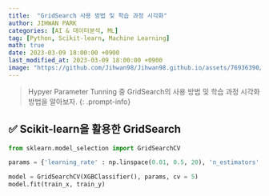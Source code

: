 ```yaml
---
title:  "GridSearch 사용 방법 및 학습 과정 시각화"
author: JIHWAN PARK
categories: [AI & 데이터분석, ML]
tag: [Python, Scikit-learn, Machine Learning]
math: true
date: 2023-03-09 18:00:00 +0900
last_modified_at: 2023-03-09 18:00:00 +0900
image: "https://github.com/Jihwan98/Jihwan98.github.io/assets/76936390/d9c3eabe-9815-4280-b058-b7eb2be7b177"
---
```

> Hypyer Parameter Tunning 중 GridSearch의 사용 방법 및 학습 과정 시각화 방법을 알아보자.
{: .prompt-info}

## ✅ Scikit-learn을 활용한 GridSearch

```python
from sklearn.model_selection import GridSearchCV

params = {'learning_rate' : np.linspace(0.01, 0.5, 20), 'n_estimators' : [50, 100, 150]}

model = GridSearchCV(XGBClassifier(), params, cv = 5)
model.fit(train_x, train_y)
```


<style>#sk-container-id-1 {color: black;background-color: white;}#sk-container-id-1 pre{padding: 0;}#sk-container-id-1 div.sk-toggleable {background-color: white;}#sk-container-id-1 label.sk-toggleable__label {cursor: pointer;display: block;width: 100%;margin-bottom: 0;padding: 0.3em;box-sizing: border-box;text-align: center;}#sk-container-id-1 label.sk-toggleable__label-arrow:before {content: "▸";float: left;margin-right: 0.25em;color: #696969;}#sk-container-id-1 label.sk-toggleable__label-arrow:hover:before {color: black;}#sk-container-id-1 div.sk-estimator:hover label.sk-toggleable__label-arrow:before {color: black;}#sk-container-id-1 div.sk-toggleable__content {max-height: 0;max-width: 0;overflow: hidden;text-align: left;background-color: #f0f8ff;}#sk-container-id-1 div.sk-toggleable__content pre {margin: 0.2em;color: black;border-radius: 0.25em;background-color: #f0f8ff;}#sk-container-id-1 input.sk-toggleable__control:checked~div.sk-toggleable__content {max-height: 200px;max-width: 100%;overflow: auto;}#sk-container-id-1 input.sk-toggleable__control:checked~label.sk-toggleable__label-arrow:before {content: "▾";}#sk-container-id-1 div.sk-estimator input.sk-toggleable__control:checked~label.sk-toggleable__label {background-color: #d4ebff;}#sk-container-id-1 div.sk-label input.sk-toggleable__control:checked~label.sk-toggleable__label {background-color: #d4ebff;}#sk-container-id-1 input.sk-hidden--visually {border: 0;clip: rect(1px 1px 1px 1px);clip: rect(1px, 1px, 1px, 1px);height: 1px;margin: -1px;overflow: hidden;padding: 0;position: absolute;width: 1px;}#sk-container-id-1 div.sk-estimator {font-family: monospace;background-color: #f0f8ff;border: 1px dotted black;border-radius: 0.25em;box-sizing: border-box;margin-bottom: 0.5em;}#sk-container-id-1 div.sk-estimator:hover {background-color: #d4ebff;}#sk-container-id-1 div.sk-parallel-item::after {content: "";width: 100%;border-bottom: 1px solid gray;flex-grow: 1;}#sk-container-id-1 div.sk-label:hover label.sk-toggleable__label {background-color: #d4ebff;}#sk-container-id-1 div.sk-serial::before {content: "";position: absolute;border-left: 1px solid gray;box-sizing: border-box;top: 0;bottom: 0;left: 50%;z-index: 0;}#sk-container-id-1 div.sk-serial {display: flex;flex-direction: column;align-items: center;background-color: white;padding-right: 0.2em;padding-left: 0.2em;position: relative;}#sk-container-id-1 div.sk-item {position: relative;z-index: 1;}#sk-container-id-1 div.sk-parallel {display: flex;align-items: stretch;justify-content: center;background-color: white;position: relative;}#sk-container-id-1 div.sk-item::before, #sk-container-id-1 div.sk-parallel-item::before {content: "";position: absolute;border-left: 1px solid gray;box-sizing: border-box;top: 0;bottom: 0;left: 50%;z-index: -1;}#sk-container-id-1 div.sk-parallel-item {display: flex;flex-direction: column;z-index: 1;position: relative;background-color: white;}#sk-container-id-1 div.sk-parallel-item:first-child::after {align-self: flex-end;width: 50%;}#sk-container-id-1 div.sk-parallel-item:last-child::after {align-self: flex-start;width: 50%;}#sk-container-id-1 div.sk-parallel-item:only-child::after {width: 0;}#sk-container-id-1 div.sk-dashed-wrapped {border: 1px dashed gray;margin: 0 0.4em 0.5em 0.4em;box-sizing: border-box;padding-bottom: 0.4em;background-color: white;}#sk-container-id-1 div.sk-label label {font-family: monospace;font-weight: bold;display: inline-block;line-height: 1.2em;}#sk-container-id-1 div.sk-label-container {text-align: center;}#sk-container-id-1 div.sk-container {/* jupyter's `normalize.less` sets `[hidden] { display: none; }` but bootstrap.min.css set `[hidden] { display: none !important; }` so we also need the `!important` here to be able to override the default hidden behavior on the sphinx rendered scikit-learn.org. See: https://github.com/scikit-learn/scikit-learn/issues/21755 */display: inline-block !important;position: relative;}#sk-container-id-1 div.sk-text-repr-fallback {display: none;}</style><div id="sk-container-id-1" class="sk-top-container"><div class="sk-text-repr-fallback"><pre>GridSearchCV(cv=5,
             estimator=XGBClassifier(base_score=None, booster=None,
                                     callbacks=None, colsample_bylevel=None,
                                     colsample_bynode=None,
                                     colsample_bytree=None,
                                     early_stopping_rounds=None,
                                     enable_categorical=False, eval_metric=None,
                                     feature_types=None, gamma=None,
                                     gpu_id=None, grow_policy=None,
                                     importance_type=None,
                                     interaction_constraints=None,
                                     learning_rate=None,...
                                     n_estimators=100, n_jobs=None,
                                     num_parallel_tree=None, predictor=None,
                                     random_state=None, ...),
             param_grid={&#x27;learning_rate&#x27;: array([0.01      , 0.03578947, 0.06157895, 0.08736842, 0.11315789,
       0.13894737, 0.16473684, 0.19052632, 0.21631579, 0.24210526,
       0.26789474, 0.29368421, 0.31947368, 0.34526316, 0.37105263,
       0.39684211, 0.42263158, 0.44842105, 0.47421053, 0.5       ]),
                         &#x27;n_estimators&#x27;: [50, 100, 150]})</pre><b>In a Jupyter environment, please rerun this cell to show the HTML representation or trust the notebook. <br />On GitHub, the HTML representation is unable to render, please try loading this page with nbviewer.org.</b></div><div class="sk-container" hidden><div class="sk-item sk-dashed-wrapped"><div class="sk-label-container"><div class="sk-label sk-toggleable"><input class="sk-toggleable__control sk-hidden--visually" id="sk-estimator-id-1" type="checkbox" ><label for="sk-estimator-id-1" class="sk-toggleable__label sk-toggleable__label-arrow">GridSearchCV</label><div class="sk-toggleable__content"><pre>GridSearchCV(cv=5,
             estimator=XGBClassifier(base_score=None, booster=None,
                                     callbacks=None, colsample_bylevel=None,
                                     colsample_bynode=None,
                                     colsample_bytree=None,
                                     early_stopping_rounds=None,
                                     enable_categorical=False, eval_metric=None,
                                     feature_types=None, gamma=None,
                                     gpu_id=None, grow_policy=None,
                                     importance_type=None,
                                     interaction_constraints=None,
                                     learning_rate=None,...
                                     n_estimators=100, n_jobs=None,
                                     num_parallel_tree=None, predictor=None,
                                     random_state=None, ...),
             param_grid={&#x27;learning_rate&#x27;: array([0.01      , 0.03578947, 0.06157895, 0.08736842, 0.11315789,
       0.13894737, 0.16473684, 0.19052632, 0.21631579, 0.24210526,
       0.26789474, 0.29368421, 0.31947368, 0.34526316, 0.37105263,
       0.39684211, 0.42263158, 0.44842105, 0.47421053, 0.5       ]),
                         &#x27;n_estimators&#x27;: [50, 100, 150]})</pre></div></div></div><div class="sk-parallel"><div class="sk-parallel-item"><div class="sk-item"><div class="sk-label-container"><div class="sk-label sk-toggleable"><input class="sk-toggleable__control sk-hidden--visually" id="sk-estimator-id-2" type="checkbox" ><label for="sk-estimator-id-2" class="sk-toggleable__label sk-toggleable__label-arrow">estimator: XGBClassifier</label><div class="sk-toggleable__content"><pre>XGBClassifier(base_score=None, booster=None, callbacks=None,
              colsample_bylevel=None, colsample_bynode=None,
              colsample_bytree=None, early_stopping_rounds=None,
              enable_categorical=False, eval_metric=None, feature_types=None,
              gamma=None, gpu_id=None, grow_policy=None, importance_type=None,
              interaction_constraints=None, learning_rate=None, max_bin=None,
              max_cat_threshold=None, max_cat_to_onehot=None,
              max_delta_step=None, max_depth=None, max_leaves=None,
              min_child_weight=None, missing=nan, monotone_constraints=None,
              n_estimators=100, n_jobs=None, num_parallel_tree=None,
              predictor=None, random_state=None, ...)</pre></div></div></div><div class="sk-serial"><div class="sk-item"><div class="sk-estimator sk-toggleable"><input class="sk-toggleable__control sk-hidden--visually" id="sk-estimator-id-3" type="checkbox" ><label for="sk-estimator-id-3" class="sk-toggleable__label sk-toggleable__label-arrow">XGBClassifier</label><div class="sk-toggleable__content"><pre>XGBClassifier(base_score=None, booster=None, callbacks=None,
              colsample_bylevel=None, colsample_bynode=None,
              colsample_bytree=None, early_stopping_rounds=None,
              enable_categorical=False, eval_metric=None, feature_types=None,
              gamma=None, gpu_id=None, grow_policy=None, importance_type=None,
              interaction_constraints=None, learning_rate=None, max_bin=None,
              max_cat_threshold=None, max_cat_to_onehot=None,
              max_delta_step=None, max_depth=None, max_leaves=None,
              min_child_weight=None, missing=nan, monotone_constraints=None,
              n_estimators=100, n_jobs=None, num_parallel_tree=None,
              predictor=None, random_state=None, ...)</pre></div></div></div></div></div></div></div></div></div></div>



## ✅ GridSearch 학습 과정 시각화
`model.cv_results_`에는 학습 과정에 대한 많은 정보가 들어있다.


```python
result = pd.DataFrame(model.cv_results_)

plt.figure(figsize = (10, 6))
sns.lineplot(x = 'param_learning_rate', y = 'mean_test_score', data = result,
             marker = 'o', hue = 'param_n_estimators')
plt.grid()
plt.show()
```


    
![output_3_0](https://user-images.githubusercontent.com/76936390/223984823-d2280d1c-62af-46c1-952b-c741fd9c43a5.png)
    


## ✅ KNN에 사용 예시


```python
params = {'n_neighbors' : range(3, 100, 2), 'metric' : ['manhattan', 'euclidean']}

model = GridSearchCV(KNeighborsClassifier(), params, cv=5)
model.fit(train_x_s, train_y)

result = pd.DataFrame(model.cv_results_)

plt.figure(figsize = (10, 6))
sns.lineplot(x = 'param_n_neighbors', y = 'mean_test_score', data = result,
             marker = 'o', hue = 'param_metric')
plt.grid()
plt.show()
```


    
![output_5_0](https://user-images.githubusercontent.com/76936390/223984819-bce536be-e9d2-4433-9720-6678c4d3d8e6.png)
    


## ✅ GridSearchCV 변수에 들어있는 정보들
기본적으로 GridSearch 후 `model.predict`를 하면 자동으로 가장 좋은 성능의 모델로 predict를 진행한다. 하지만 `feature_importances_` 같은 경우는 자동으로 모델을 잡아주지 않아 에러가 난다. 이런 경우, `model.best_estimator_`가 가장 좋은 성능의 모델을 가지고 있음으로 `model.best_estimator_.feature_importances_`로 사용하면 된다. ~~(KNN과 같이 feature_importances_를 가지고 있지 않는 모델의 경우엔 당연히 에러가 날것임)~~

또한, `model.best_score_`, `model.best_params_` 으로 최고 성능을 보여줬을 때의 score 값과 parameter 값을 확인할 수 있다. 이때 score 값은 GridSearchCV에서 넣어준 `scoring=`에 해당하는 값이다. 값을 넣어주지 않으면 default로 분류문제는 accuracy, 회귀 문제는 r2 이다.


```python
model.best_score_, model.best_params_
```




    (0.73, {'metric': 'euclidean', 'n_neighbors': 15})


